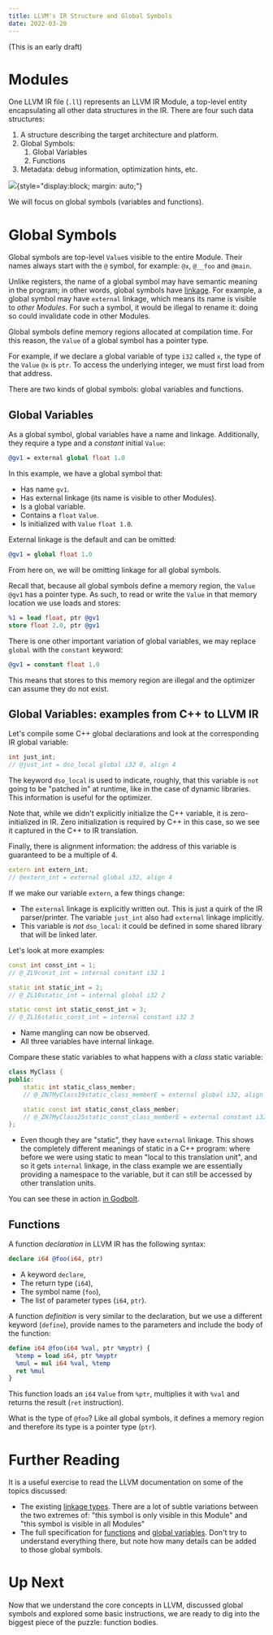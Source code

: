 ```yaml
---
title: LLVM's IR Structure and Global Symbols
date: 2022-03-20
---
```


(This is an early draft)

# Modules

One LLVM IR file (`.ll`) represents an LLVM IR Module, a top-level entity
encapsulating all other data structures in the IR. There are four such data
structures:

1. A structure describing the target architecture and platform.
2. Global Symbols:
   1. Global Variables
   2. Functions
4. Metadata: debug information, optimization hints, etc.

![](module_anatomy.svg){style="display:block; margin: auto;"}

We will focus on global symbols (variables and functions).

# Global Symbols

Global symbols are top-level `Value`s visible to the entire Module. Their names
always start with the `@` symbol, for example: `@x`, `@__foo` and `@main`.

Unlike registers, the name of a global symbol may have semantic meaning in the
program; in other words, global symbols have [linkage]. For example, a global
symbol may have `external` linkage, which means its name is visible to _other
Modules_. For such a symbol, it would be illegal to rename it: doing so could
invalidate code in other Modules.

Global symbols define memory regions allocated at compilation time. For this
reason, the `Value` of a global symbol has a pointer type.

For example, if we declare a global variable of type `i32` called `x`, the type
of the `Value` `@x` is `ptr`. To access the underlying integer, we must first
load from that address.

There are two kinds of global symbols: global variables and functions.

## Global Variables

As a global symbol, global variables have a name and linkage. Additionally,
they require a type and a _constant_ initial `Value`:

```llvm
@gv1 = external global float 1.0
```

In this example, we have a global symbol that:

* Has name `gv1`.
* Has external linkage (its name is visible to other Modules).
* Is a global variable.
* Contains a `float` `Value`.
* Is initialized with `Value` `float 1.0`.

External linkage is the default and can be omitted:

```llvm
@gv1 = global float 1.0
```

From here on, we will be omitting linkage for all global symbols.

Recall that, because all global symbols define a memory region, the `Value`
`@gv1` has a pointer type. As such, to read or write the `Value` in that memory
location we use loads and stores:

```llvm
%1 = load float, ptr @gv1
store float 2.0, ptr @gv1
```

There is one other important variation of global variables, we may replace
`global` with the `constant` keyword:

```llvm
@gv1 = constant float 1.0
```

This means that stores to this memory region are illegal and the optimizer can
assume they do not exist.

## Global Variables: examples from C++ to LLVM IR

Let's compile some C++ global declarations and look at the corresponding IR
global variable:

```cpp
int just_int;
// @just_int = dso_local global i32 0, align 4
```

The keyword `dso_local` is used to indicate, roughly, that this variable is
`not` going to be "patched in" at runtime, like in the case of dynamic
libraries. This information is useful for the optimizer.

Note that, while we didn't explicitly initialize the C++ variable, it is
zero-initialized in IR. Zero initialization is required by C++ in this case, so
we see it captured in the C++ to IR translation.

Finally, there is alignment information: the address of this variable is
guaranteed to be a multiple of 4.

```cpp
extern int extern_int;
// @extern_int = external global i32, align 4
```

If we make our variable `extern`, a few things change:

* The `external` linkage is explicitly written out. This is just a quirk of
the IR parser/printer. The variable `just_int` also had `external` linkage
implicitly.
* This variable is _not_ `dso_local`: it could be defined in some shared
library that will be linked later.

Let's look at more examples:

```cpp
const int const_int = 1;
// @_ZL9const_int = internal constant i32 1

static int static_int = 2;
// @_ZL10static_int = internal global i32 2

static const int static_const_int = 3;
// @_ZL16static_const_int = internal constant i32 3
```

* Name mangling can now be observed.
* All three variables have internal linkage.


Compare these static variables to what happens with a _class_ static variable:

```cpp
class MyClass {
public:
    static int static_class_member;
    // @_ZN7MyClass19static_class_memberE = external global i32, align 4

    static const int static_const_class_member;
    // @_ZN7MyClass25static_const_class_memberE = external constant i32, align 4
};

```

* Even though they are "static", they have `external` linkage. This shows
the completely different meanings of static in a C++ program: where before we
were using static to mean "local to this translation unit", and so it gets
`internal` linkage, in the class example we are essentially providing a
namespace to the variable, but it can still be accessed by other translation
units.

You can see these in action [in Godbolt].


## Functions

A function _declaration_ in LLVM IR has the following syntax:

```llvm
declare i64 @foo(i64, ptr)
```

* A keyword `declare`,
* The return type (`i64`),
* The symbol name (`foo`),
* The list of parameter types (`i64`, `ptr`).

A function _definition_ is very similar to the declaration, but we use a
different keyword (`define`), provide names to the parameters and include the
body of the function:

```llvm
define i64 @foo(i64 %val, ptr %myptr) {
  %temp = load i64, ptr %myptr
  %mul = mul i64 %val, %temp
  ret %mul
}
```

This function loads an `i64` `Value` from `%ptr`, multiplies it with `%val` and
returns the result (`ret` instruction).

What is the type of `@foo`? Like all global symbols, it defines a memory region
and therefore its type is a pointer type (`ptr`).

# Further Reading

It is a useful exercise to read the LLVM documentation on some of the topics
discussed:

* The existing [linkage types]. There are a lot of subtle variations between
the two extremes of: "this symbol is only visible in this Module" and "this
symbol is visible in all Modules"
* The full specification for [functions] and [global variables]. Don't try to
understand everything there, but note how many details can be added to those
global symbols.

# Up Next

Now that we understand the core concepts in LLVM, discussed global symbols and
explored some basic instructions, we are ready to dig into the biggest piece of
the puzzle: function bodies.

[linkage]: https://en.wikipedia.org/wiki/Linkage_(software)
[linkage types]: https://llvm.org/docs/LangRef.html#linkage-types
[functions]: https://llvm.org/docs/LangRef.html#functions
[global variables]: https://llvm.org/docs/LangRef.html#global-variables
[in Godbolt]: https://godbolt.org/z/4nbdede45
